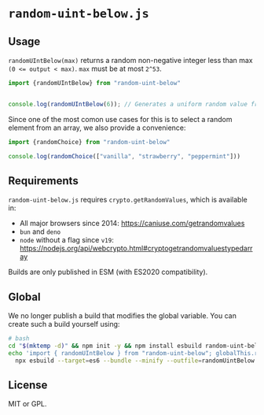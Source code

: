 # `random-uint-below.js`

## Usage

`randomUIntBelow(max)` returns a random non-negative integer less than max `(0 <= output < max)`. `max` must be at most `2^53`.

```ts
import {randomUIntBelow} from "random-uint-below"


console.log(randomUIntBelow(6)); // Generates a uniform random value from [0, 1, 2, 3, 4, 5]
```

Since one of the most comon use cases for this is to select a random element from an array, we also provide a convenience:

```ts
import {randomChoice} from "random-uint-below"

console.log(randomChoice(["vanilla", "strawberry", "peppermint"]))
```

## Requirements

`random-uint-below.js` requires `crypto.getRandomValues`, which is available in:

- All major browsers since 2014: <https://caniuse.com/getrandomvalues>
- `bun` and `deno`
- `node` without a flag since `v19`: <https://nodejs.org/api/webcrypto.html#cryptogetrandomvaluestypedarray>

Builds are only published in ESM (with ES2020 compatibility).

## Global

We no longer publish a build that modifies the global variable. You can create such a build yourself using:

```sh
# bash
cd "$(mktemp -d)" && npm init -y && npm install esbuild random-uint-below
echo 'import { randomUIntBelow } from "random-uint-below"; globalThis.randomUIntBelow = randomUIntBelow' | \
  npx esbuild --target=es6 --bundle --minify --outfile=randomUintBelow.global.js
```

## License

MIT or GPL.

